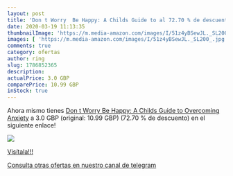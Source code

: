 ```yaml
---
layout: post
title: 'Don t Worry  Be Happy: A Childs Guide to al 72.70 % de descuento'
date: 2020-03-19 11:13:35
thumbnailImage: 'https://m.media-amazon.com/images/I/51z4yBSewJL._SL200_.jpg'
images: [ 'https://m.media-amazon.com/images/I/51z4yBSewJL._SL200_.jpg' ]
comments: true
category: ofertas
author: ring
slug: 1786852365
description:
actualPrice: 3.0 GBP
comparePrice: 10.99 GBP
inStock: true
---
```


Ahora mismo tienes [Don t Worry  Be Happy: A Childs Guide to Overcoming Anxiety](https://www.amazon.com/dp/1786852365/?tag=redken08-20) a 3.0 GBP (original: 10.99 GBP) (72.70 %  de descuento) en el siguiente enlace!

[![](https://m.media-amazon.com/images/I/51z4yBSewJL._SL200_.jpg)](https://www.amazon.com/dp/1786852365/?tag=redken08-20)

[Visítala!!!](https://www.amazon.com/dp/1786852365/?tag=redken08-20)

[Consulta otras ofertas en nuestro canal de telegram](https://t.me/s/ofertas25)
